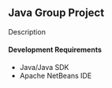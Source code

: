 ## Java Group Project
Description

#### Development Requirements
* Java/Java SDK
* Apache NetBeans IDE
